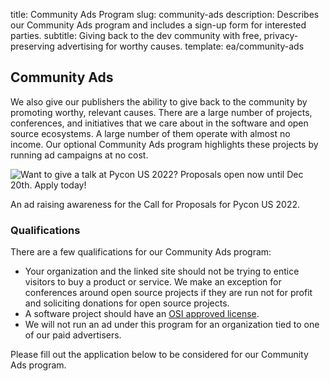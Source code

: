 title: Community Ads Program
slug: community-ads
description: Describes our Community Ads program and includes a sign-up form for interested parties.
subtitle: Giving back to the dev community with free, privacy-preserving advertising for worthy causes.
template: ea/community-ads

## Community Ads

We also give our publishers the ability to give back to the community by promoting worthy, relevant causes. There are a large number of projects, conferences, and initiatives that we care about in the software and open source ecosystems. A large number of them operate with almost no income. Our optional Community Ads program highlights these projects by running ad campaigns at no cost.

<div class="postimage text-center">
  <img src="{static}../images/pages/community-ads-pycon-example.png" alt="Want to give a talk at Pycon US 2022? Proposals open now until Dec 20th. Apply today!">
  <p>An ad raising awareness for the Call for Proposals for Pycon US 2022.</p>
</div>

### Qualifications

There are a few qualifications for our Community Ads program:

- Your organization and the linked site should not be trying to entice visitors to buy a product or service. We make an exception for conferences around open source projects if they are run not for profit and soliciting donations for open source projects.
- A software project should have an [OSI approved license](https://opensource.org/licenses).
- We will not run an ad under this program for an organization tied to one of our paid advertisers.

Please fill out the application below to be considered for our Community Ads program.
